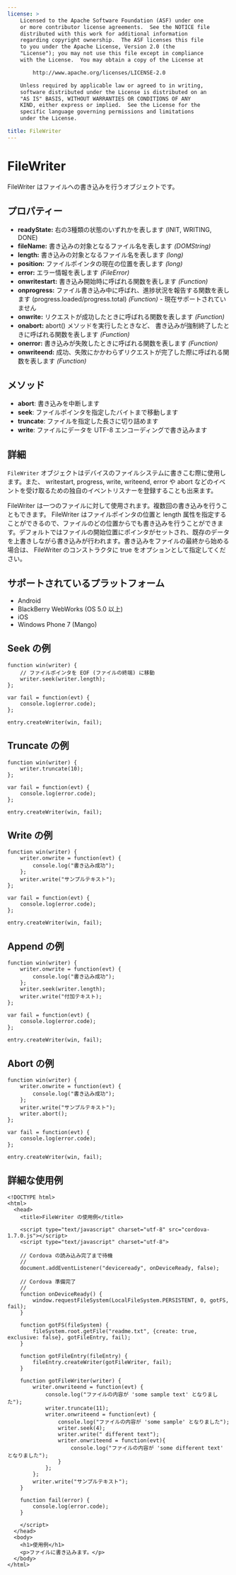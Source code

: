 ```yaml
---
license: >
    Licensed to the Apache Software Foundation (ASF) under one
    or more contributor license agreements.  See the NOTICE file
    distributed with this work for additional information
    regarding copyright ownership.  The ASF licenses this file
    to you under the Apache License, Version 2.0 (the
    "License"); you may not use this file except in compliance
    with the License.  You may obtain a copy of the License at

        http://www.apache.org/licenses/LICENSE-2.0

    Unless required by applicable law or agreed to in writing,
    software distributed under the License is distributed on an
    "AS IS" BASIS, WITHOUT WARRANTIES OR CONDITIONS OF ANY
    KIND, either express or implied.  See the License for the
    specific language governing permissions and limitations
    under the License.

title: FileWriter
---
```


FileWriter
==========

FileWriter はファイルへの書き込みを行うオブジェクトです。

プロパティー
----------

- __readyState:__ 右の3種類の状態のいずれかを表します (INIT, WRITING, DONE)
- __fileName:__ 書き込みの対象となるファイル名を表します _(DOMString)_
- __length:__ 書き込みの対象となるファイル名を表します _(long)_
- __position:__ ファイルポインタの現在の位置を表します _(long)_
- __error:__ エラー情報を表します _(FileError)_
- __onwritestart:__ 書き込み開始時に呼ばれる関数を表します _(Function)_
- __onprogress:__ ファイル書き込み中に呼ばれ、進捗状況を報告する関数を表します (progress.loaded/progress.total) _(Function)_ - 現在サポートされていません
- __onwrite:__ リクエストが成功したときに呼ばれる関数を表します _(Function)_
- __onabort:__ abort() メソッドを実行したときなど、 書き込みが強制終了したときに呼ばれる関数を表します _(Function)_
- __onerror:__ 書き込みが失敗したときに呼ばれる関数を表します _(Function)_
- __onwriteend:__ 成功、失敗にかかわらずリクエストが完了した際に呼ばれる関数を表します _(Function)_

メソッド
-------

- __abort__: 書き込みを中断します
- __seek__: ファイルポインタを指定したバイトまで移動します
- __truncate__: ファイルを指定した長さに切り詰めます
- __write__: ファイルにデータを UTF-8 エンコーディングで書き込みます

詳細
-------

`FileWriter` オブジェクトはデバイスのファイルシステムに書きこむ際に使用します。また、 writestart, progress, write, writeend, error や abort などのイベントを受け取るための独自のイベントリスナーを登録することも出来ます。

FileWriter は一つのファイルに対して使用されます。複数回の書き込みを行うこともできます。 FileWriter はファイルポインタの位置と length 属性を指定することができるので、ファイルのどの位置からでも書き込みを行うことができます。デフォルトではファイルの開始位置にポインタがセットされ、既存のデータを上書きしながら書き込みが行われます。書き込みをファイルの最終から始める場合は、 FileWriter のコンストラクタに true をオプションとして指定してください。

サポートされているプラットフォーム
-------------------

- Android
- BlackBerry WebWorks (OS 5.0 以上)
- iOS
- Windows Phone 7 (Mango)

Seek の例
------------------------------

    function win(writer) {
        // ファイルポインタを EOF (ファイルの終端) に移動
        writer.seek(writer.length);
    };

    var fail = function(evt) {
        console.log(error.code);
    };

    entry.createWriter(win, fail);

Truncate の例
--------------------------

    function win(writer) {
        writer.truncate(10);
    };

    var fail = function(evt) {
        console.log(error.code);
    };

    entry.createWriter(win, fail);

Write の例
-------------------

    function win(writer) {
        writer.onwrite = function(evt) {
            console.log("書き込み成功");
        };
        writer.write("サンプルテキスト");
    };

    var fail = function(evt) {
        console.log(error.code);
    };

    entry.createWriter(win, fail);

Append の例
--------------------

    function win(writer) {
        writer.onwrite = function(evt) {
            console.log("書き込み成功");
        };
        writer.seek(writer.length);
        writer.write("付加テキスト);
    };

    var fail = function(evt) {
        console.log(error.code);
    };

    entry.createWriter(win, fail);

Abort の例
-------------------

    function win(writer) {
        writer.onwrite = function(evt) {
            console.log("書き込み成功");
        };
        writer.write("サンプルテキスト");
        writer.abort();
    };

    var fail = function(evt) {
        console.log(error.code);
    };

    entry.createWriter(win, fail);

詳細な使用例
------------
    <!DOCTYPE html>
    <html>
      <head>
        <title>FileWriter の使用例</title>

        <script type="text/javascript" charset="utf-8" src="cordova-1.7.0.js"></script>
        <script type="text/javascript" charset="utf-8">

        // Cordova の読み込み完了まで待機
        //
        document.addEventListener("deviceready", onDeviceReady, false);

        // Cordova 準備完了
        //
        function onDeviceReady() {
            window.requestFileSystem(LocalFileSystem.PERSISTENT, 0, gotFS, fail);
        }

        function gotFS(fileSystem) {
            fileSystem.root.getFile("readme.txt", {create: true, exclusive: false}, gotFileEntry, fail);
        }

        function gotFileEntry(fileEntry) {
            fileEntry.createWriter(gotFileWriter, fail);
        }

        function gotFileWriter(writer) {
            writer.onwriteend = function(evt) {
                console.log("ファイルの内容が 'some sample text' となりました");
                writer.truncate(11); 
                writer.onwriteend = function(evt) {
                    console.log("ファイルの内容が 'some sample' となりました");
                    writer.seek(4);
                    writer.write(" different text");
                    writer.onwriteend = function(evt){
                        console.log("ファイルの内容が 'some different text' となりました");
                    }
                };
            };
            writer.write("サンプルテキスト");
        }

        function fail(error) {
            console.log(error.code);
        }

        </script>
      </head>
      <body>
        <h1>使用例</h1>
        <p>ファイルに書き込みます。</p>
      </body>
    </html>
